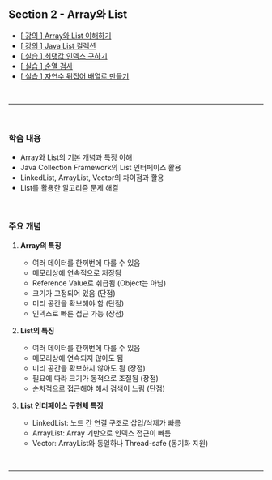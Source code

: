 ## Section 2 - Array와 List
- [[ 강의 ] Array와 List 이해하기](2-1_Array와List.md)
- [[ 강의 ] Java List 컬렉션](src/Main.java)
- [[ 실습 ] 최댓값 인덱스 구하기](src/최댓값인덱스구하기/README.md)
- [[ 실습 ] 순열 검사](src/순열검사/README.md)
- [[ 실습 ] 자연수 뒤집어 배열로 만들기](src/자연수뒤집어배열로만들기/README.md)

<br>
<hr>
<br>

### 학습 내용
- Array와 List의 기본 개념과 특징 이해
- Java Collection Framework의 List 인터페이스 활용
- LinkedList, ArrayList, Vector의 차이점과 활용
- List를 활용한 알고리즘 문제 해결

<br>

### 주요 개념
1. **Array의 특징**
    - 여러 데이터를 한꺼번에 다룰 수 있음
    - 메모리상에 연속적으로 저장됨
    - Reference Value로 취급됨 (Object는 아님)
    - 크기가 고정되어 있음 (단점)
    - 미리 공간을 확보해야 함 (단점)
    - 인덱스로 빠른 접근 가능 (장점)


2. **List의 특징**
    - 여러 데이터를 한꺼번에 다룰 수 있음
    - 메모리상에 연속되지 않아도 됨
    - 미리 공간을 확보하지 않아도 됨 (장점)
    - 필요에 따라 크기가 동적으로 조절됨 (장점)
    - 순차적으로 접근해야 해서 검색이 느림 (단점)


3. **List 인터페이스 구현체 특징**
    - LinkedList: 노드 간 연결 구조로 삽입/삭제가 빠름
    - ArrayList: Array 기반으로 인덱스 접근이 빠름
    - Vector: ArrayList와 동일하나 Thread-safe (동기화 지원)


<br>
<hr>